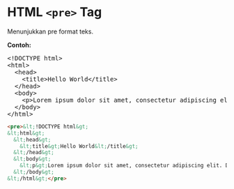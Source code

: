 # HTML `<pre>` Tag

Menunjukkan pre format teks.

<div class="example">
	<p class="example__label"><strong>Contoh:</strong></p>
	<div class="example__preview">
<pre>&lt;!DOCTYPE html&gt;
&lt;html&gt;
  &lt;head&gt;
    &lt;title&gt;Hello World&lt;/title&gt;
  &lt;/head&gt;
  &lt;body&gt;
    &lt;p&gt;Lorem ipsum dolor sit amet, consectetur adipiscing elit. Donec viverra nec nulla vitae mollis.&lt;/p&gt;
  &lt;/body&gt;
&lt;/html&gt;</pre>
	</div>
</div>

```html
<pre>&lt;!DOCTYPE html&gt;
&lt;html&gt;
  &lt;head&gt;
    &lt;title&gt;Hello World&lt;/title&gt;
  &lt;/head&gt;
  &lt;body&gt;
    &lt;p&gt;Lorem ipsum dolor sit amet, consectetur adipiscing elit. Donec viverra nec nulla vitae mollis.&lt;/p&gt;
  &lt;/body&gt;
&lt;/html&gt;</pre>
```